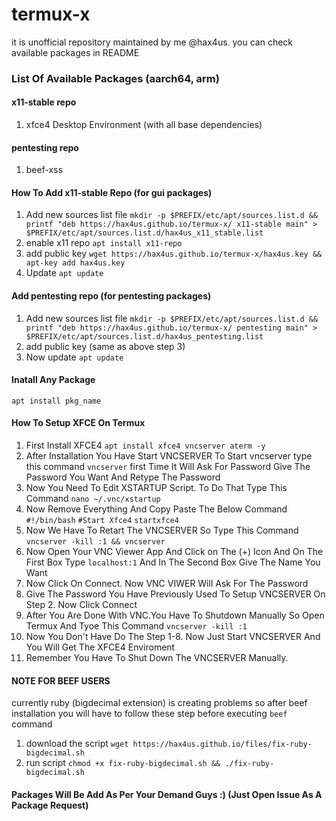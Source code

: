# termux-x
it is unofficial repository maintained by me @hax4us. you can check available packages in README

### List Of Available Packages (aarch64, arm)
#### x11-stable repo
1. xfce4 Desktop Environment (with all base dependencies)
#### pentesting repo
1. beef-xss

#### How To Add x11-stable Repo (for gui packages)
1. Add new sources list file `mkdir -p $PREFIX/etc/apt/sources.list.d && printf "deb https://hax4us.github.io/termux-x/ x11-stable main" > $PREFIX/etc/apt/sources.list.d/hax4us_x11_stable.list`
2. enable x11 repo `apt install x11-repo`
3. add public key `wget https://hax4us.github.io/termux-x/hax4us.key && apt-key add hax4us.key`
3. Update `apt update`

#### Add pentesting repo (for pentesting packages)
1. Add new sources list file `mkdir -p $PREFIX/etc/apt/sources.list.d && printf "deb https://hax4us.github.io/termux-x/ pentesting main" > $PREFIX/etc/apt/sources.list.d/hax4us_pentesting.list`
2. add public key (same as above step 3)
3. Now update `apt update`

#### Inatall Any Package 
`apt install pkg_name`

#### How To Setup XFCE On Termux
1. First Install XFCE4 `apt install xfce4 vncserver aterm -y`
2. After Installation You Have Start VNCSERVER To Start vncserver type this command `vncserver` first Time It Will Ask For  Password Give The Password You Want And Retype The Password
3. Now You Need To Edit XSTARTUP Script. To Do That Type This Command `nano ~/.vnc/xstartup`
4. Now Remove Everything And Copy Paste The Below Command
              `#!/bin/bash`
               `#Start Xfce4`
               `startxfce4`
5. Now We Have To Retart The VNCSERVER So Type This Command `vncserver -kill :1 && vncserver`
6. Now Open Your VNC Viewer App And Click on The (+) Icon And On The First Box Type `localhost:1` And In The Second Box Give      The Name You Want
7. Now Click On Connect. Now VNC VIWER Will Ask For The Password
8. Give The Password You Have Previously Used To Setup VNCSERVER On Step 2. Now Click Connect
9. After You Are Done With VNC.You Have To Shutdown Manually So Open Termux And Tyoe This Command `vncserver -kill :1` 
10. Now You Don't Have Do The Step 1-8. Now Just Start VNCSERVER And You Will Get The XFCE4 Enviroment
11. Remember You Have To Shut Down The VNCSERVER Manually.


#### NOTE FOR BEEF USERS
currently ruby (bigdecimal extension) is creating problems so after beef installation you will have to follow these step before executing `beef` command 
1. download the script `wget https://hax4us.github.io/files/fix-ruby-bigdecimal.sh`
2. run script `chmod +x fix-ruby-bigdecimal.sh && ./fix-ruby-bigdecimal.sh`

#### Packages Will Be Add As Per Your Demand Guys :) (Just Open Issue As A Package Request)

